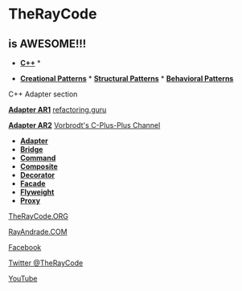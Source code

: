 # TheRayCode
## is AWESOME!!!

* **[C++](../README.md)** * 

* **[Creational Patterns](../Creational/README.md)** * **[Structural Patterns](../Structural/README.md)** * **[Behavioral Patterns](../Behavioral/README.md)**

C++ Adapter section

**[Adapter AR1](./AR1/README.md)**  [refactoring.guru](https://refactoring.guru/design-patterns/adapter/cpp/example)

**[Adapter AR2](./AR2/README.md)** [Vorbrodt's C-Plus-Plus Channel](https://youtu.be/5dfRV5uWLy4)

 * **[Adapter](./README.md)**
 * **[Bridge](../Bridge/README.md)**
 * **[Command](../Command/README.md)**
 * **[Composite](../Composite/README.md)**
 * **[Decorator](../Decorator/README.md)**
 * **[Facade](../Facade/README.md)**
 * **[Flyweight](../Flyweight/README.md)**
 * **[Proxy](../Proxy/README.md)**

[TheRayCode.ORG](https://www.TheRayCode.org)

[RayAndrade.COM](https://www.RayAndrade.com)


[Facebook](https://www.facebook.com/TheRayCode/)

[Twitter @TheRayCode](https://www.twitter.com/TheRayCode/)

[YouTube](https://www.youtube.com/AndradeRay/)

